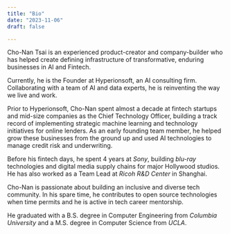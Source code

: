 ```yaml
---
title: "Bio"
date: "2023-11-06"
draft: false

---
```


Cho-Nan Tsai is an experienced product-creator and company-builder who has helped create defining infrastructure of transformative, enduring businesses in AI and Fintech.

Currently, he is the Founder at Hyperionsoft, an AI consulting firm. Collaborating with a team of AI and data experts, he is reinventing the way we live and work.

Prior to Hyperionsoft, Cho-Nan spent almost a decade at fintech startups and mid-size companies as the Chief Technology Officer, building a track record of implementing strategic machine learning and technology initiatives for online lenders. As an early founding team member, he helped grow these businesses from the ground up and used AI technologies to manage credit risk and underwriting. 

Before his fintech days, he spent 4 years at *Sony*, building *blu-ray* technologies and digital media supply chains for major Hollywood studios. He has also worked as a Team Lead at *Ricoh R&D Center* in Shanghai.

Cho-Nan is passionate about building an inclusive and diverse tech community. In his spare time, he contributes to open source technologies when time permits and he is active in tech career mentorship.

He graduated with a B.S. degree in Computer Engineering from *Columbia University* and a M.S. degree in Computer Science from *UCLA*.

